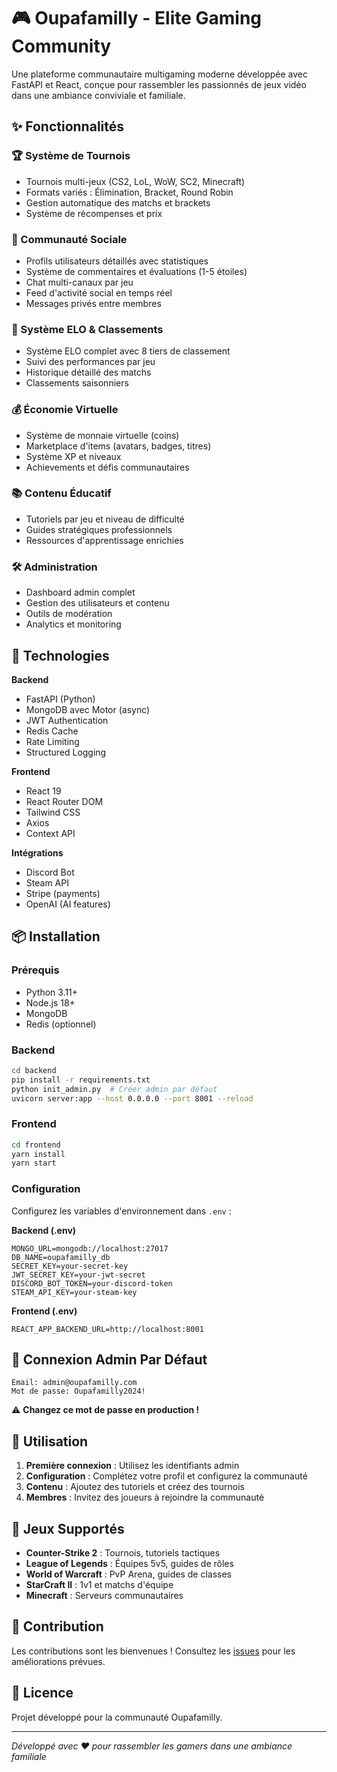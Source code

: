 # 🎮 Oupafamilly - Elite Gaming Community

Une plateforme communautaire multigaming moderne développée avec FastAPI et React, conçue pour rassembler les passionnés de jeux vidéo dans une ambiance conviviale et familiale.

## ✨ Fonctionnalités

### 🏆 Système de Tournois
- Tournois multi-jeux (CS2, LoL, WoW, SC2, Minecraft)
- Formats variés : Élimination, Bracket, Round Robin
- Gestion automatique des matchs et brackets
- Système de récompenses et prix

### 👥 Communauté Sociale
- Profils utilisateurs détaillés avec statistiques
- Système de commentaires et évaluations (1-5 étoiles)
- Chat multi-canaux par jeu
- Feed d'activité social en temps réel
- Messages privés entre membres

### 🎯 Système ELO & Classements
- Système ELO complet avec 8 tiers de classement
- Suivi des performances par jeu
- Historique détaillé des matchs
- Classements saisonniers

### 💰 Économie Virtuelle
- Système de monnaie virtuelle (coins)
- Marketplace d'items (avatars, badges, titres)
- Système XP et niveaux
- Achievements et défis communautaires

### 📚 Contenu Éducatif
- Tutoriels par jeu et niveau de difficulté
- Guides stratégiques professionnels
- Ressources d'apprentissage enrichies

### 🛠 Administration
- Dashboard admin complet
- Gestion des utilisateurs et contenu
- Outils de modération
- Analytics et monitoring

## 🚀 Technologies

**Backend**
- FastAPI (Python)
- MongoDB avec Motor (async)
- JWT Authentication
- Redis Cache
- Rate Limiting
- Structured Logging

**Frontend** 
- React 19
- React Router DOM
- Tailwind CSS
- Axios
- Context API

**Intégrations**
- Discord Bot
- Steam API
- Stripe (payments)
- OpenAI (AI features)

## 📦 Installation

### Prérequis
- Python 3.11+
- Node.js 18+
- MongoDB
- Redis (optionnel)

### Backend
```bash
cd backend
pip install -r requirements.txt
python init_admin.py  # Créer admin par défaut
uvicorn server:app --host 0.0.0.0 --port 8001 --reload
```

### Frontend
```bash
cd frontend
yarn install
yarn start
```

### Configuration
Configurez les variables d'environnement dans `.env` :

**Backend (.env)**
```
MONGO_URL=mongodb://localhost:27017
DB_NAME=oupafamilly_db
SECRET_KEY=your-secret-key
JWT_SECRET_KEY=your-jwt-secret
DISCORD_BOT_TOKEN=your-discord-token
STEAM_API_KEY=your-steam-key
```

**Frontend (.env)**
```
REACT_APP_BACKEND_URL=http://localhost:8001
```

## 👤 Connexion Admin Par Défaut

```
Email: admin@oupafamilly.com
Mot de passe: Oupafamilly2024!
```

⚠️ **Changez ce mot de passe en production !**

## 📖 Utilisation

1. **Première connexion** : Utilisez les identifiants admin
2. **Configuration** : Complétez votre profil et configurez la communauté
3. **Contenu** : Ajoutez des tutoriels et créez des tournois
4. **Membres** : Invitez des joueurs à rejoindre la communauté

## 🎯 Jeux Supportés

- **Counter-Strike 2** : Tournois, tutoriels tactiques
- **League of Legends** : Équipes 5v5, guides de rôles
- **World of Warcraft** : PvP Arena, guides de classes
- **StarCraft II** : 1v1 et matchs d'équipe
- **Minecraft** : Serveurs communautaires

## 🤝 Contribution

Les contributions sont les bienvenues ! Consultez les [issues](../../issues) pour les améliorations prévues.

## 📄 Licence

Projet développé pour la communauté Oupafamilly.

---

*Développé avec ❤️ pour rassembler les gamers dans une ambiance familiale*